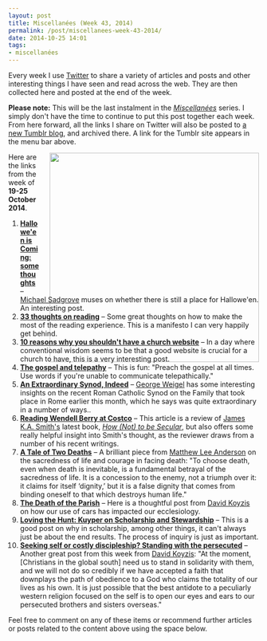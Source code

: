```yaml
---
layout: post
title: Miscellanées (Week 43, 2014)
permalink: /post/miscellanees-week-43-2014/
date: 2014-10-25 14:01
tags:
- miscellanées
---
```

Every week I use <a href="http://twitter.com/jakebelder">Twitter</a> to share a variety of articles and posts and other interesting things I have seen and read across the web. They are then collected here and posted at the end of the week.

<strong>Please note:</strong> This will be the last instalment in the <em><a href="http://blog.jakebelder.com/tag/miscellanes">Miscellanées</a></em> series. I simply don't have the time to continue to put this post together each week. From here forward, all the links I share on Twitter will also be posted to <a href="http://jakebelder.tumblr.com">a new Tumblr blog</a>, and archived there. A link for the Tumblr site appears in the menu bar above.

<div style="float: right; margin: 0px 1px 0px 20px; width: 420px; height: 285px;"><img src="https://dl.dropboxusercontent.com/u/3897986/Jake%20Blog%20Images/IMG_20141024_100926.jpg" width="420"></div>
Here are the links from the week of <strong>19-25 October 2014</strong>.

<ol>
<li><strong><a href="http://bit.ly/ZCjVss">Hallowe'en is Coming: some thoughts</a></strong> – <a href="http://twitter.com/Sadgrovem">Michael Sadgrove</a> muses on whether there is still a place for Hallowe'en. An interesting post.</li>

<li><strong><a href="http://bit.ly/1yRgKwl">33 thoughts on reading</a></strong> – Some great thoughts on how to make the most of the reading experience. This is a manifesto I can very happily get behind.</li>

<li><strong><a href="http://bit.ly/1s1lbMs">10 reasons why you shouldn't have a church website</a></strong> – In a day where conventional wisdom seems to be that a good website is crucial for a church to have, this is a very interesting post.</li>

<li><strong><a href="http://bit.ly/1re29mW">The gospel and telepathy</a></strong> – This is fun: "Preach the gospel at all times. Use words if you're unable to communicate telepathically."</li>

<li><strong><a href="http://bit.ly/1rdB2Z1">An Extraordinary Synod, Indeed</a></strong> – <a href="http://en.wikipedia.org/wiki/George_Weigel">George Weigel</a> has some interesting insights on the recent Roman Catholic Synod on the Family that took place in Rome earlier this month, which he says was quite extraordinary in a number of ways..</li>

<li><strong><a href="http://bit.ly/1sNYI9m">Reading Wendell Berry at Costco</a></strong> – This article is a review of <a href="http://twitter.com/james_ka_smith">James K.A. Smith's</a> latest book, <em><a href="http://amzn.to/1xWdxeo">How (Not) to be Secular</a></em>, but also offers some really helpful insight into Smith's thought, as the reviewer draws from a number of his recent writings.</li>

<li><strong><a href="http://bit.ly/1yk0DEw">A Tale of Two Deaths</a></strong> – A brilliant piece from <a href="http://twitter.com/mattleeanderson">Matthew Lee Anderson</a> on the sacredness of life and courage in facing death: "To choose death, even when death is inevitable, is a fundamental betrayal of the sacredness of life. It is a concession to the enemy, not a triumph over it: it claims for itself ‘dignity,’ but it is a false dignity that comes from binding oneself to that which destroys human life."</li>

<li><strong><a href="http://bit.ly/1ynXEuS">The Death of the Parish</a></strong> – Here is a thoughtful post from <a href="http://twitter.com/ByzntnCalvnst">David Koyzis</a> on how our use of cars has impacted our ecclesiology.</li>

<li><strong><a href="http://bit.ly/1sgpjIq">Loving the Hunt: Kuyper on Scholarship and Stewardship</a></strong> – This is a good post on why in scholarship, among other things, it can't always just be about the end results. The process of inquiry is just as important.</li>

<li><strong><a href="http://bit.ly/1wjyYWh">Seeking self or costly discipleship? Standing with the persecuted</a></strong> – Another great post from this week from <a href="http://twitter.com/ByzntnCalvnst">David Koyzis</a>: "At the moment, [Christians in the global south] need us to stand in solidarity with them, and we will not do so credibly if we have accepted a faith that downplays the path of obedience to a God who claims the totality of our lives as his own. It is just possible that the best antidote to a peculiarly western religion focused on the self is to open our eyes and ears to our persecuted brothers and sisters overseas."</li>
</ol>

Feel free to comment on any of these items or recommend further articles or posts related to the content above using the space below.
